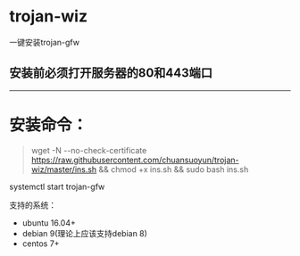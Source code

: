 ﻿# trojan-wiz
一键安装trojan-gfw
## 安装前必须打开服务器的80和443端口
---
# 安装命令：
> wget -N --no-check-certificate https://raw.githubusercontent.com/chuansuoyun/trojan-wiz/master/ins.sh && chmod +x ins.sh && sudo bash  ins.sh

systemctl start trojan-gfw


支持的系统：
- ubuntu 16.04+
- debian 9(理论上应该支持debian 8)
- centos 7+
